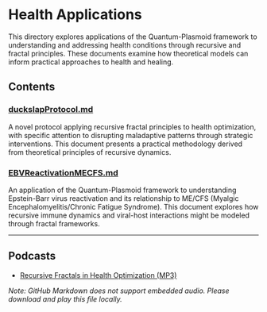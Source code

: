 # Health Applications

This directory explores applications of the Quantum-Plasmoid framework to understanding and addressing health conditions through recursive and fractal principles. These documents examine how theoretical models can inform practical approaches to health and healing.

## Contents

### [duckslapProtocol.md](./duckslapProtocol.md)
A novel protocol applying recursive fractal principles to health optimization, with specific attention to disrupting maladaptive patterns through strategic interventions. This document presents a practical methodology derived from theoretical principles of recursive dynamics.

### [EBVReactivationMECFS.md](./EBVReactivationMECFS.md)
An application of the Quantum-Plasmoid framework to understanding Epstein-Barr virus reactivation and its relationship to ME/CFS (Myalgic Encephalomyelitis/Chronic Fatigue Syndrome). This document explores how recursive immune dynamics and viral-host interactions might be modeled through fractal frameworks.

---

## Podcasts

- [Recursive Fractals in Health Optimization (MP3)](./Recursive%20Fractals%20in%20Health%20Optimization.mp3)

*Note: GitHub Markdown does not support embedded audio. Please download and play this file locally.*
